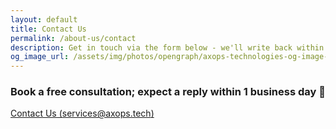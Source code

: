 ```yaml
---
layout: default
title: Contact Us
permalink: /about-us/contact
description: Get in touch via the form below - we'll write back within 1 business day 🎯
og_image_url: /assets/img/photos/opengraph/axops-technologies-og-image-v1.jpg
---
```


  <div class="content-wrapper">
    <!-- .content-wrapper -->
    <section class="wrapper bg-light">
    <div class="container py-14 py-md-12">
      <div class="row" data-cues="slideInDown" data-group="page-title" data-delay="100">
        <div class="text-center col-md-10 offset-md-1 col-lg-8 offset-lg-2">
            <h3 class="display-4 mb-9 px-xl-11">Book a free consultation; expect a reply within 1 business day 🎯</h3>
        </div>
      </div>
      <div class="row" data-cues="slideInDown" data-group="page-title" data-delay="100">
        <div class="text-center col-md-10 offset-md-1 col-lg-8 offset-lg-2">
          <a href="&#109;&#97;&#105;&#108;&#116;&#111;&#58;&#115;&#101;&#114;&#118;&#105;&#99;&#101;&#115;&#64;&#97;&#120;&#111;&#112;&#115;&#46;&#116;&#101;&#99;&#104;" class="btn btn-sm btn-primary rounded-pill">
            Contact Us (<span>&#115;&#101;&#114;&#118;&#105;&#99;&#101;&#115;&#64;&#97;&#120;&#111;&#112;&#115;&#46;&#116;&#101;&#99;&#104;</span>)
          </a>
        </div>
      </div>
    </div>
    <!-- /.container -->
  </section>
  <!-- /section -->
  <!-- /.content-wrapper -->